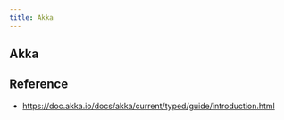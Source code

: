 ```yaml
---
title: Akka
---
```


## Akka



## Reference
- https://doc.akka.io/docs/akka/current/typed/guide/introduction.html
